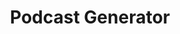 ---
title: "Podcast Generator"
permalink: /podcast_generator/
external_url: https://laurentftech.github.io/Podcast_generator/
---